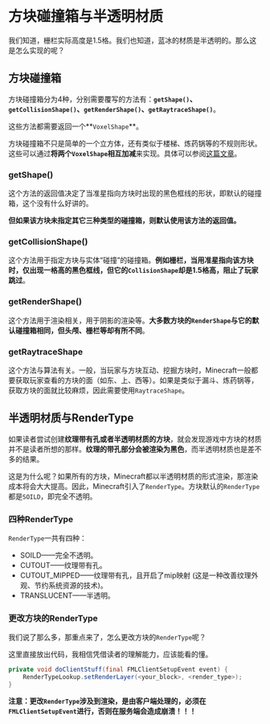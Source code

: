 # 方块碰撞箱与半透明材质

我们知道，栅栏实际高度是1.5格。我们也知道，蓝冰的材质是半透明的。那么这是怎么实现的呢？

## 方块碰撞箱

方块碰撞箱分为4种，分别需要覆写的方法有：**`getShape()`、`getCollisionShape()`、`getRenderShape()`、`getRaytraceShape()`**。

这些方法都需要返回一个**`VoxelShape`**。

方块碰撞箱不只是简单的一个立方体，还有类似于楼梯、炼药锅等的不规则形状。这些可以通过**将两个`VoxelShape`相互加减**来实现。具体可以参阅[这篇文章](https://greyminecraftcoder.blogspot.com/2020/02/block-shapes-voxelshapes-1144.html)。

### getShape()

这个方法的返回值决定了当准星指向方块时出现的黑色框线的形状，即默认的碰撞箱，这个没有什么好讲的。

**但如果该方块未指定其它三种类型的碰撞箱，则默认使用该方法的返回值。**

### getCollisionShape()

这个方法用于指定方块与实体“碰撞”的碰撞箱。**例如栅栏，当用准星指向该方块时，仅出现一格高的黑色框线，但它的`CollisionShape`却是1.5格高，阻止了玩家跳过**。

### getRenderShape()

这个方法用于渲染相关，用于阴影的渲染等。**大多数方块的`RenderShape`与它的默认碰撞箱相同，但头颅、栅栏等却有所不同**。

### getRaytraceShape

这个方法与算法有关。一般，当玩家与方块互动、挖掘方块时，Minecraft一般都要获取玩家查看的方块的面（如东、上、西等）。如果是类似于漏斗、炼药锅等，获取方块的面就比较麻烦，因此需要使用`RaytraceShape`。

## 半透明材质与RenderType

如果读者尝试创建**纹理带有孔或者半透明材质的方块**，就会发现游戏中方块的材质并不是读者所想的那样。**纹理的带孔部分会被渲染为黑色**，而半透明材质也是差不多的结果。

这是为什么呢？如果所有的方块，Minecraft都以半透明材质的形式渲染，那渲染成本将会大大提高。因此，Minecraft引入了`RenderType`。方块默认的`RenderType`都是`SOILD`，即完全不透明。

### 四种RenderType

`RenderType`一共有四种：

* SOILD——完全不透明。
* CUTOUT——纹理带有孔。
* CUTOUT_MIPPED——纹理带有孔，且开启了mip映射 (这是一种改善纹理外观、节约系统资源的技术)。
* TRANSLUCENT——半透明。

### 更改方块的RenderType

我们说了那么多，那重点来了，怎么更改方块的`RenderType`呢？

这里直接放出代码，我相信凭借读者的理解能力，应该能看的懂。

```java
private void doClientStuff(final FMLClientSetupEvent event) {
	RenderTypeLookup.setRenderLayer(<your_block>, <render_type>);
}
```

**注意：更改`RenderType`涉及到渲染，是由客户端处理的，必须在`FMLClientSetupEvent`进行，否则在服务端会造成崩溃！！！**

